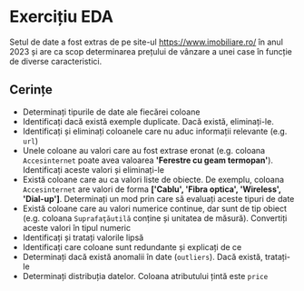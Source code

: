 # Exercițiu EDA

Setul de date a fost extras de pe site-ul https://www.imobiliare.ro/ în anul 2023 și are ca scop determinarea prețului de vânzare a unei case în funcție de diverse caracteristici. 

## Cerințe

- Determinați tipurile de date ale fiecărei coloane
- Identificați dacă există exemple duplicate. Dacă există, eliminați-le.
- Identificați și eliminați coloanele care nu aduc informații relevante (e.g. `url`)
- Unele coloane au valori care au fost extrase eronat (e.g. coloana `Accesinternet` poate avea valoarea **'Ferestre cu 
  geam termopan'**). Identificați aceste valori și eliminați-le
- Există coloane care au ca valori liste de obiecte. De exemplu, coloana `Accesinternet` are valori de forma 
  **['Cablu', 'Fibra optica', 'Wireless', 'Dial-up']**. Determinați un mod prin care să evaluați aceste tipuri de date
- Există coloane care au valori numerice continue, dar sunt de tip obiect (e.g. coloana `Suprafaţăutilă` conține și 
  unitatea de măsură). Convertiți aceste valori în tipul numeric
- Identificați și tratați valorile lipsă
- Identificați care coloane sunt redundante și explicați de ce
- Determinați dacă există anomalii în date (`outliers`). Dacă există, tratați-le
- Determinați distribuția datelor. Coloana atributului țintă este `price`